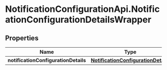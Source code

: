 # NotificationConfigurationApi.NotificationConfigurationDetailsWrapper

## Properties

Name | Type | Description | Notes
------------ | ------------- | ------------- | -------------
**notificationConfigurationDetails** | [**NotificationConfigurationDetails**](NotificationConfigurationDetails.md) |  | [optional] 


